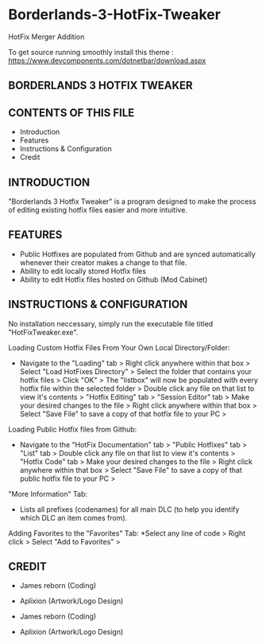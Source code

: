 # Borderlands-3-HotFix-Tweaker
HotFix Merger Addition

To get source running smoothly install this theme : https://www.devcomponents.com/dotnetbar/download.aspx

BORDERLANDS 3 HOTFIX TWEAKER
---------------------


CONTENTS OF THIS FILE
---------------------

 * Introduction
 * Features
 * Instructions & Configuration
 * Credit


INTRODUCTION
------------

 "Borderlands 3 Hotfix Tweaker" is a program designed to make the process of editing existing hotfix files easier and more intuitive.


FEATURES
------------

 * Public Hotfixes are populated from Github and are synced automatically whenever their creator makes a change to that file.
 * Ability to edit locally stored Hotfix files
 * Ability to edit Hotfix files hosted on Github (Mod Cabinet)


INSTRUCTIONS & CONFIGURATION
-------------
 
No installation neccessary, simply run the executable file titled "HotFixTweaker.exe".

Loading Custom Hotfix Files From Your Own Local Directory/Folder:
 * Navigate to the "Loading" tab > Right click anywhere within that box > Select "Load HotFixes Directory" > Select the folder that contains your hotfix files > Click "OK" > The "listbox" will now be populated with every hotfix file within the selected folder > Double click any file on that list to view it's contents > "Hotfix Editing" tab > "Session Editor" tab > Make your desired changes to the file > Right click anywhere within that box > Select "Save File" to save a copy of that hotfix file to your PC > 
 
Loading Public Hotfix files from Github:
 * Navigate to the "HotFix Documentation" tab > "Public Hotfixes" tab > "List" tab > Double click any file on that list to view it's contents > "Hotfix Code" tab > Make your desired changes to the file > Right click anywhere within that box > Select "Save File" to save a copy of that public hotfix file to your PC >

"More Information" Tab:
 * Lists all prefixes (codenames) for all main DLC (to help you identify which DLC an item comes from).

Adding Favorites to the "Favorites" Tab:
 *Select any line of code > Right click > Select "Add to Favorites" >

CREDIT
-----------

 * James reborn (Coding)
 * Aplixion (Artwork/Logo Design)

 * James reborn (Coding)
 * Aplixion (Artwork/Logo Design)
